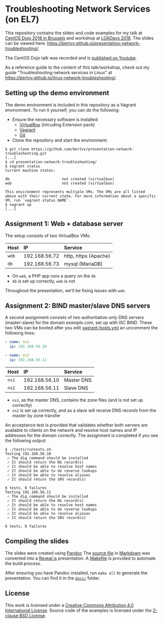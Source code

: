 # Troubleshooting Network Services (on EL7)

This repository contains the slides and code examples for my talk at [CentOS Dojo 2018 in Brussels](https://wiki.centos.org/Events/Dojo/Brussels2018) and workshop at [LOADays 2018](http://loadays.org/pages/network-troubleshooting.html). The slides can be viewed here: <https://bertvv.github.io/presentation-network-troubleshooting/>.

The CentOS Dojo talk was recorded and is [published on Youtube](https://www.youtube.com/watch?v=GoyC2PBGLj8&t=1584s).

As a reference guide to the content of this talk/workshop, check out my guide "Troubleshooting network services in Linux" at <https://bertvv.github.io/linux-network-troubleshooting/>.

## Setting up the demo environment

The demo environment is included in this repository as a Vagrant environment. To run it yourself, you can do the following:

- Ensure the necessary software is installed:
    - [VirtualBox](https://www.virtualbox.org/wiki/Downloads) (inlcuding Extension pack)
    - [Vagrant](https://www.vagrantup.com/)
    - [Git](https://git-scm.com/)
- Clone the repository and start the environment:

```shell
$ git clone https://github.com/bertvv/presentation-network-troubleshooting.git
[...]
$ cd presentation-network-troubleshooting/
$ vagrant status
Current machine states:

db                        not created (virtualbox)
web                       not created (virtualbox)

This environment represents multiple VMs. The VMs are all listed
above with their current state. For more information about a specific
VM, run `vagrant status NAME`.
$ vagrant up
[...]
```

## Assignment 1: Web + database server

The setup consists of two VirtualBox VMs:

| Host  | IP            | Service              |
| :---  | :---          | :---                 |
| `web` | 192.168.56.72 | http, https (Apache) |
| `db`  | 192.168.56.73 | mysql (MariaDB)      |

- On `web`, a PHP app runs a query on the `db`
- `db` is set up correctly, `web` is not

Throughout the presentation, we'll be fixing issues with `web`.

## Assignment 2: BIND master/slave DNS servers

A second assignment consists of two authoritative-only DNS servers (master-slave) for the domain *example.com*, set up with ISC BIND. These two VMs can be booted after you edit [vagrant-hosts.yml](vagrant-hosts.yml) an uncomment the following lines:

```yaml
- name: ns1
  ip: 192.168.56.10

- name: ns2
  ip: 192.168.56.11
```

| Host  | IP            | Service    |
| :---  | :---          | :---       |
| `ns1` | 192.168.56.10 | Master DNS |
| `ns2` | 192.168.56.11 | Slave DNS  |

- `ns1`, as the master DNS, contains the zone files (and is not set up correctly)
- `ns2` is set up correctly, and as a slave will receive DNS records from the master by zone transfer

An acceptance test is provided that validates whether both servers are available to clients on the network and resolve host names and IP addresses for the domain correctly. The assignment is completed if you see the following output:

```console
$ ./tests/runtests.sh 
Testing 192.168.56.10
 ✓ The dig command should be installed
 ✓ It should return the NS record(s)
 ✓ It should be able to resolve host names
 ✓ It should be able to do reverse lookups
 ✓ It should be able to resolve aliases
 ✓ It should return the SRV record(s)

6 tests, 0 failures
Testing 192.168.56.11
 ✓ The dig command should be installed
 ✓ It should return the NS record(s)
 ✓ It should be able to resolve host names
 ✓ It should be able to do reverse lookups
 ✓ It should be able to resolve aliases
 ✓ It should return the SRV record(s)

6 tests, 0 failures
```

## Compiling the slides

The slides were created using [Pandoc](http://pandoc.org/) The [source file](troubleshooting-network-services.md) in [Markdown](https://daringfireball.net/projects/markdown/) was converted into a [Reveal js](http://lab.hakim.se/reveal-js/#/) presentation. A [Makefile](Makefile) is provided to automate the build process.

After ensuring you have Pandoc installed, run `make all` to generate the presentation. You can find it in the [`docs/`](docs/) folder.

## License

This work is licensed under a [Creative Commons Attribution 4.0 International License](http://creativecommons.org/licenses/by/4.0/). Source code of the examples is licensed under the [2-clause BSD License](LICENSE.md).

